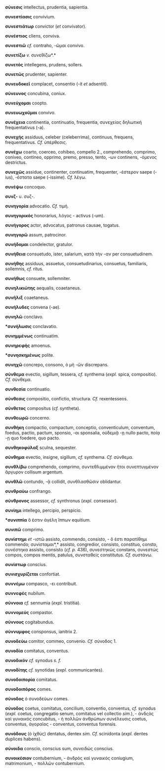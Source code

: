 **σύνεσις** intellectus, prudentia, sapientia.

**συνεστίασις** convivium.

**συνεστιάτωρ** convictor (*et* convivator).

**συνέστιος** cliens, conviva.

**συνεστιῶ** *cf.* contraho, -ῶμαι convivo.

**συνετίζω** *v.* συνεθίζω*.*

**συνετός** intellegens, prudens, sollers.

**συνετῶς** prudenter, sapienter.

**συνευδοκεῖ** complacet, consentio (-it *et* adsentit).

**σύνευνος** concubina, coniux.

**συνεύχομαι** coopto.

**συνευωχοῦμαι** convivo.

**συνέχεια** continentia, continuatio, frequentia, συνεχείας δηλωτική
frequentativus (-a).

**συνεχής** assiduus, celeber (celeberrima), continuus, frequens,
frequentativus. *Cf.* ὑπέρθεσις.

**συνέχω** coarto, coerceo, cohibeo, compello 2., comprehendo, comprimo,
coniveo, contineo, opprimo, premo, presso, tento, -ων continens, -όμενος
destrictus.

**συνεχῶς** assidue, continenter, continuatim, frequenter, -έστερον
saepe (-ius), -έστατα saepe (-issime). *Cf.* λέγω.

**συνέψω** concoquo.

**συνζ-** υ. συζ-.

**συνηγορία** advocatio. *Cf.* τιμή.

**συνηγορικός** honorarius, λόγος - activus (-um).

**συνήγορος** actor, advocatus, patronus causae, togatus.

**συνηγορῶ** assum, patrocinor.

**συνήδομαι** condelector, gratulor.

**συνήθεια** consuetudo, ister, salarium, κατὰ τὴν -αν per
consuetudinem.

**συνήθης** assiduus, assuetus, consuetudinarius, consuetus, familiaris,
sollemnis, *cf.* ritus.

**συνήθως** consuete, sollemniter.

**συνηλικιώτης** aequalis, coaetaneus.

**συνῆλιξ** coaetaneus.

**συνήλυδες** convena (-ae).

**συνηλῶ** conclavo.

**\*συνήλωσις** conclavatio.

**συνημμένως** continuatim.

**συνηρεφής** amoenus.

**\*συνησκημένως** polite.

**συνηχῶ** concrepo, consono, ὁ μὴ -ῶν discrepans.

**σύνθεμα** evectio, sigillum, tessera, *cf.* synthema (*expl.* spica,
compositio). *Cf.* σύνθεμα.

**συνθεσία** continuatio.

**σύνθεσις** compositio, confictio, structura. *Cf.* rexentesseos.

**σύνθετος** compositus (*cf.* syntheta).

**συνθεωρῶ** concerno.

**συνθήκη** compactio, compactum, conceptio, conventiculum, conventum,
foedus, pactio, pactum, sponsio, -αι sponsalia, οὐδεμιᾷ -ῃ nullo pacto,
ποίᾳ -ῃ quo foedere, quo pacto.

**συνθηκοφύλαξ** sculna, sequester.

**σύνθημα** evectio, insigne, sigillum, *cf.* synthema. *Cf.* σύνθεμα.

**συνθλίβω** comprehendo, comprimo, συντεθλιμμένον ἤτοι συνεπτυγμένον
ἄργυρον collisum argentum.

**συνθλῶ** contundo, -ᾷ collidit, συνθλασθῶσιν oblidantur.

**συνθραύω** confrango.

**σύνθρονος** assessor, *cf.* synthronus (*expl.* consessor).

**συνίημι** intellego, percipio, perspicio.

**\*συνιππία** ὅ ἐστιν ἀγέλη ἵππων equitium.

**συνιπῶ** comprimo.

**συνίστημι** *et* -ιστῶ assisto, commendo, consisto, - ὅ ἐστι
παρατίθημι commendo; συνίσταμαι*,* assisto, congredior, consisto,
constituo, consto, συνέστηκα assisto, consisto (*cf. p.* 436),
συνεστηκώς constans, συνεστώς compos, compos mentis, patulus, συνσταθείς
constitutus. *Cf.* συστάνω.

**συνίστωρ** conscius.

**συνισχυρίζεται** confortiat.

**συννέμω** compasco, -ει contribuit.

**συννεφές** nubilum.

**σύννοια** *cf.* sennumia (*expl.* tristitia).

**συννομεύς** compastor.

**σύννους** cogitabundus.

**σύννυμφος** consponsus, ianitrix 2.

**συνοδεύω** comitor, commeo, convenio. *Cf.* σύνοδος 1.

**συνοδία** comitatus, conventus.

**συνοδικόν** *cf.* synodus *s. f.*

**συνοδίτης** *cf.* synotidas (*expl.* communicantes).

**συνοδοιπορία** comitatus.

**συνοδοιπόρος** comes.

**σύνοδος** ὁ συνοδεύων comes.

**σύνοδος** coetus, comitatus, concilium, conventio, conventus, *cf.*
synodus (*expl.* coetus, congregatio senum, comitatus vel collectio
*sim.*), - ἀνδςὸς καὶ γυναικός concubitus, - ἡ πολλῶν ἀνθρώπων
συνέλευσις coetus, conventus, ἀγοραῖος - conventus, conventus forensis.

**συνόδους** (ὁ ἰχθύς) dentatus, dentex *sim. Cf.* scinidonta (*expl.*
dentes duplices habens).

**σύνοιδα** conscio, conscius sum, συνειδώς conscius.

**συνοικέσιον** contubernium, - ἀνδρὸς καὶ γυναικός coniugium,
matrimonium, - πολλῶν contubernium.
